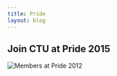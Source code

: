 ```yaml
---
title: Pride
layout: blog
---
```

## Join CTU at Pride 2015

![Members at Pride 2012](http://www.ctunet.com/events/text/Pride_560x471.png "CTU Pride")
